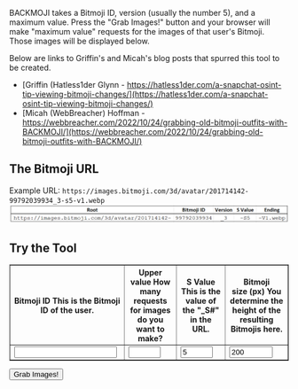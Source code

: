 BACKMOJI takes a Bitmoji ID, version (usually the number 5), and a maximum value. Press the "Grab Images!" button and your browser will make "maximum value" requests for the images of that user's Bitmoji. Those images will be displayed below.

Below are links to Griffin's and Micah's blog posts that spurred this tool to be created.
- [Griffin (Hatless1der Glynn - https://hatless1der.com/a-snapchat-osint-tip-viewing-bitmoji-changes/](https://hatless1der.com/a-snapchat-osint-tip-viewing-bitmoji-changes/)
- [Micah (WebBreacher) Hoffman - https://webbreacher.com/2022/10/24/grabbing-old-bitmoji-outfits-with-BACKMOJI/](https://webbreacher.com/2022/10/24/grabbing-old-bitmoji-outfits-with-BACKMOJI/)

## The Bitmoji URL
Example URL: `https://images.bitmoji.com/3d/avatar/201714142-99792039934_3-s5-v1.webp`
![Bitmoji URL Broken down](/assets/images/url1.png)

## Try the Tool

<table border="1">
    <tr>
        <th class="tooltip">Bitmoji ID <span class="tooltiptext">This is the Bitmoji ID of the user.</span></th>
        <th class="tooltip">Upper<br>value <span class="tooltiptext">How many requests for images do you want to make?</span></th>
        <th class="tooltip">S Value <span class="tooltiptext">This is the value of the "_S#" in the URL.</span></th>
        <th class="tooltip">Bitmoji<br>size (px) <span class="tooltiptext">You determine the height of the resulting Bitmojis here.</span></th>
    </tr>
    <tr>
        <td><input type="text" id="bid"></td>
        <td><input type="text" id="upperVal" style="width: 50px;"></td>
        <td><input type="text" id="sValue" style="width: 50px;" value="5" ></td>
        <td><input type="text" id="avatarHeight" value="200" style="width: 70px;"></td>
    </tr>
</table>

<button type="button" onclick="getInputValue();">Grab Images!</button>

<div id="all"></div>

<script type="text/javascript" style="display: none;">
    function getInputValue(){
        // Selecting the input element and get its value
        var userID = document.getElementById("bid").value;
        var sValue = document.getElementById("sValue").value;
        var upperValue = document.getElementById("upperVal").value;

        // Set Image size
        var avatarHeight = document.getElementById('avatarHeight').value;
        if(avatarHeight && (avatarHeight > 10)) {
            currentAvatarHeight = avatarHeight;
        } else {
            currentAvatarHeight = "200";
        }

        var all = document.querySelector("#all");
            const queryString = window.location.search;

        function nextImg(i) {
            var container = document.createElement('div');
            container.classList.add("avatar");
            var img = document.createElement('img');
            img.height = currentAvatarHeight;
            var id  = userID+"_"+i+"-s"+sValue;
            img.src= "https://images.bitmoji.com/3d/avatar/201714142-" + id + "-v1.webp";
            container.appendChild(img);
            const textNode = document.createElement("br");
            container.appendChild(textNode);

            // Make the hyperlinked text below image
            const x = document.createElement("A");
            const t = document.createTextNode(id);
            x.setAttribute("href", img.src);
            x.setAttribute('target', '_blank');
            x.appendChild(t);
            container.appendChild(x);

            all.appendChild(container);
            console.log(i)
            if (i==upperValue) {
                return;
            } else {
                setTimeout(() => nextImg(i+1), 500);
            }
        }

        nextImg(0);
    }
</script>
